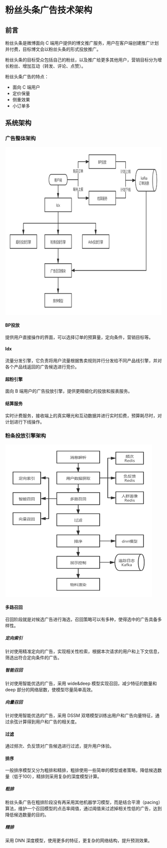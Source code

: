 # 粉丝头条广告技术架构
## 前言
粉丝头条是微博面向 C 端用户提供的博文推广服务，用户在客户端创建推广计划并付费，目标博文会以粉丝头条的形式投放推广。

粉丝头条的目标受众包括自己的粉丝，以及推广给更多其他用户，营销目标分为增长粉丝、增加互动（转发、评论、点赞）。

粉丝头条广告的特点：
- 面向 C 端用户
- 定价保量
- 侧重效果
- 小订单多

## 系统架构
### 广告整体架构
<img src="images/fanstop_system.png" alt="" width="808" height="540" align="bottom" />

#### BP投放
提供用户直接操作的界面，可以选择订单的预算量，定向条件，营销目标等。

#### Idx
流量分发引擎，它负责将用户流量根据售卖规则并行分发给不同产品线引擎，并对各个产品线返回的广告候选进行竞价。

#### 超粉引擎
面向 B 端用户的广告投放引擎，提供更精细化的投放和报表服务。

#### 结算服务
实时计费服务，接收端上的真实曝光和互动数据并进行实时扣费，预算耗尽时，对计划进行下线操作。

### 粉条投放引擎架构
<img src="images/fanstop_inner.png" alt="" width="473" height="491" align="bottom" />

#### 多路召回
召回阶段就是对候选广告进行海选，召回策略可以有多种，使得选中的广告具备多样性。

##### 定向索引
针对使用精准定向的广告，实现相关性检索，根据本次请求的用户和上下文信息，筛选出符合定向条件的广告。

##### 智能召回
针对使用智能优选的广告，采用 wide&deep 模型实现召回，减少特征的数量和 deep 部分的网络层数，使模型尽量简单高效。

##### 向量召回
针对使用智能优选的广告，采用 DSSM 双塔模型训练出用户和广告向量特征，通过余弦计算得到用户和广告的相关度。

#### 过滤
通过频次、负反馈对广告候选进行过滤，提升用户体验。

#### 排序
一般排序模型又分为粗排和精排，粗排使用一些简单的模型或者策略，降低候选数量（低于100），精排则采用复杂的深度模型计算。

##### 粗排
粉丝头条广告在粗排阶段没有再采用其他机器学习模型，而是结合平滑（pacing）算法，维护一个召回模型的点击率阈值，通过阈值来过滤掉相关性低的广告，达到降低候选数量的目的。

##### 精排
采用 DNN 深度模型，使用更多的特征，更复杂的网络结构，提升预测效果。
